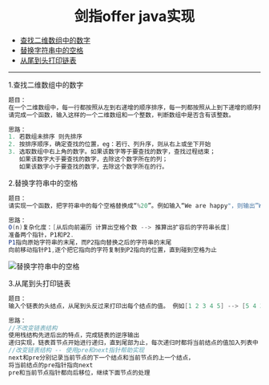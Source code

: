 
# <div align=center>剑指offer java实现</div>

+ [查找二维数组中的数字](#1)    &nbsp; 
+ [替换字符串中的空格](#2)
+ [从尾到头打印链表](#3)


---
<a name="1"></a>
1.查找二维数组中的数字
``` java
题目：
在一个二维数组中，每一行都按照从左到右递增的顺序排序，每一列都按照从上到下递增的顺序排序。
请完成一个函数，输入这样的一个二维数组和一个整数，判断数组中是否含有该整数。

思路：
1. 若数组未排序 则先排序
2. 按排序顺序，确定查找的位置，eg：若行、列升序，则从右上或坐下开始
3. 选取数组中右上角的数字。如果该数字等于要查找的数字，查找过程结束；
   如果该数字大于要查找的数字，去除这个数字所在的列；
   如果该数字小于要查找的数字，去除这个数字所在的行。

```
<a name="2"></a>
2.替换字符串中的空格
``` java
题目：
请实现一个函数，把字符串中的每个空格替换成“%20”。例如输入“We are happy"，则输出”We%20are%20happy"

思路：
O(n)复杂化度：[从后向前遍历 计算出空格个数 --> 推算出扩容后的字符串长度]
准备两个指针，P1和P2.   
P1指向原始字符串的末尾，而P2指向替换之后的字符串的末尾
向前移动指针P1,逐个把它指向的字符复制到P2指向的位置，直到碰到空格为止

```
![替换字符串中的空格](https://i.imgur.com/dkyCBV2.jpg)

<a name="3"></a>
3.从尾到头打印链表
``` java
题目：
输入个链表的头结点，从尾到头反过来打印出每个结点的值。 例如[1 2 3 4 5] --> [5 4 3 2 1] 

思路：
//不改变链表结构
使用栈结构先进后出的特点，完成链表的逆序输出
递归实现，链表首节点开始进行递归，直到尾部为止，每次递归时都将当前结点的值加入列表中
//改变链表结构 -- 使用pre和next指针帮助实现
next和pre分别记录当前节点的下一个结点和当前节点的上一个结点，
将当前结点的pre指针指向next
pre和当前节点指针都向后移位，继续下面节点的处理

```





